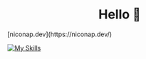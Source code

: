 <h1 align="center">Hello 👋</h1>
[niconap.dev](https://niconap.dev/)
 
[![My Skills](https://skillicons.dev/icons?i=git,html,js,pug,nodejs,css,react,vscode,c,sass,php,linux,python)](https://skillicons.dev)
